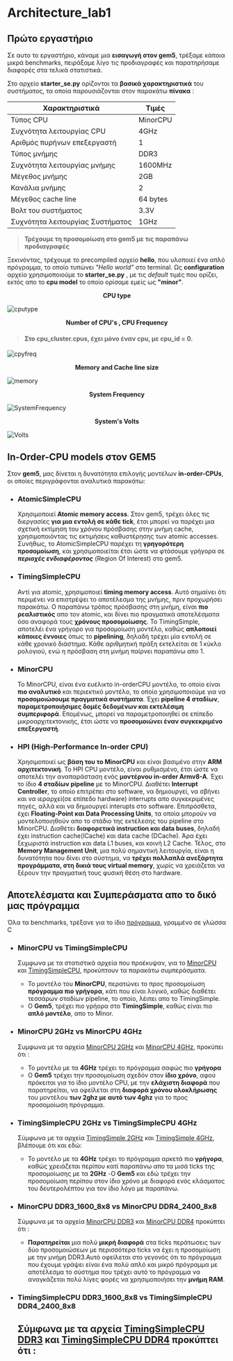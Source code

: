 # Architecture_lab1

## Πρώτο εργαστήριο

Σε αυτο το εργαστήριο, κάναμε μια **εισαγωγή στον gem5**, τρέξαμε κάποια μικρά benchmarks, πειράξαμε λίγο τις προδιαγραφές και παρατηρήσαμε διαφορές στα τελικά στατιστικά. 

Στο αρχείο **starter_se.py** ορίζονται τα **βασικά χαρακτηριστικά** του συστήματος, τα οποία παρουσιάζονται στον παρακάτω **πίνακα** :

| Χαρακτηριστικά | Τιμές |
|   --- | ---|              
| Τύπος CPU | MinorCPU |
| Συχνότητα λειτουργίας CPU | 4GHz |
| Αριθμός πυρήνων επεξεργαστή | 1 |
| Τύπος μνήμης | DDR3 |
| Συχνότητα λειτουργίας μνήμης | 1600ΜΗz |
| Μέγεθος μνήμης | 2GB |
| Κανάλια μνήμης | 2 |
| Μέγεθος cache line | 64 bytes |
| Βολτ του συστήματος | 3.3V |
| Συχνότητα λειτουργίας Συστήματος | 1GHz |  

 
> **Τρέχουμε τη προσομοίωση στο gem5 με τις παραπάνω προδιαγραφές**  


Ξεκινόντας, τρέχουμε το precompiled αρχείο **hello**, που υλοποιεί ένα απλό πρόγραμμα, το οποίο τυπώνει _"Hello world"_ στο terminal. Ως **configuration** αρχείο χρησιμοποιούμε το **starter_se.py** , με τις _default_ τιμές που ορίζει, εκτός απο το **cpu model** το οποίο ορίσαμε εμείς ως **"minor"**.  


<h><p align='center'>
  <b>CPU type</b>
</p></h>

![cputype](https://github.com/nikifori/Architecture_lab1/blob/master/Screenshot%20from%202019-11-19%2014-37-49.png)


<h><p align='center'>
  <b>Number of CPU's , CPU Frequency </b>
</p></h>

> #### Στο cpu_cluster.cpus, έχει μόνο έναν cpu, με cpu_id = 0.

![cpyfreq](https://github.com/nikifori/Architecture_lab1/blob/master/Screenshot%20from%202019-11-19%2014-37-25.png)


<h><p align='center'>
  <b>Memory and Cache line size</b>
</p></h>

![memory](https://github.com/nikifori/Architecture_lab1/blob/master/Screenshot%20from%202019-11-19%2015-12-25.png)


<h><p align='center'>
  <b>System Frequency</b>
</p></h>

![SystemFrequency](https://github.com/nikifori/Architecture_lab1/blob/master/Screenshot%20from%202019-11-19%2014-33-33.png)


<h><p align='center'>
  <b>System's Volts</b>
</p></h>

![Volts](https://github.com/nikifori/Architecture_lab1/blob/master/Screenshot%20from%202019-11-19%2014-34-54.png)


<p align='center'><h2>
  <b>In-Order-CPU models στον GEM5</b>
</h2></p>

Στον **gem5**, μας δίνεται η δυνατότητα επιλογής μοντέλων **in-order-CPUs**, οι οποίες περιγράφονται αναλυτικά παρακάτω:

- ### AtomicSimpleCPU
    Χρησιμοποιεί **Atomic memory access**. Στον gem5, τρέχει όλες τις διεργασίες **για μια εντολή σε κάθε tick**, έτσι μπορεί να παρέχει μια σχετική εκτίμηση του χρόνου πρόσβασης στην μνήμη cache, χρησιμοποιόντας τις εκτιμήσεις καθυστέρησης των atomic accesses. Συνήθως, το AtomicSimpleCPU παρέχει τη **γρηγορότερη προσομοίωση**, και χρησιμοποιείται έτσι ώστε να φτάσουμε γρήγορα σε **_περιοχές ενδιαφέροντος_** (Region Of Interest) στο gem5.

- ### TimingSimpleCPU
     Αντί για atomic, χρησιμοποιεί **timing memory access**. Αυτό σημαίνει ότι περιμένει να επιστρέψει το αποτέλεσμα της μνήμης, πριν προχωρήσει παρακάτω. Ο παραπάνω τρόπος πρόσβασης στη μνήμη, είναι **πιο ρεαλιστικός** απο τον atomic, και δίνει πιο πραγματικά αποτελέσματα όσο αναφορά τους **χρόνους προσομοίωσης**. Το TimingSimple, αποτελέι ένα γρήγορο για προσομοίωση μοντέλο, καθώς **απλοποιεί κάποιες έννοιες** όπως το **pipelining**, δηλαδή τρέχει μία εντολή σε κάθε χρονικό διάστημα. Κάθε αριθμητική πράξη εκτελείται σε 1 κύκλο ρολογιού, ενώ η πρόσβαση στη μνήμη παίρνει παραπάνω απο 1.
     
- ### MinorCPU
     Το MinorCPU, είναι ένα ευέλικτο in-orderCPU μοντέλο, το οποίο είναι **πιο αναλυτικό** και περιεκτικό μοντέλο, το οποίο χρησιμοποιούμε για να **προσομοιώσουμε πραγματικά συστήματα**. Έχει **pipeline 4 σταδίων**, **παραμετροποιήσιμες δομές δεδομένων και εκτελέσιμη συμπεριφορά**. Επομένως, μπορεί να παραμετροποιηθεί σε επίπεδο μικροαρχιτεκτονικής, έτσι ώστε να **προσομοιώνει έναν συγκεκριμένο επεξεργαστή**.
     
- ### HPI (High-Performance In-order CPU)
     Χρησιμοποιεί ως **βάση του το MinorCPU** και είναι βασιμένο στην **ARM αρχιτεκτονική**. Το HPI CPU μοντέλο, είναι ρυθμισμένο, έτσι ώστε να αποτελέι την αναπαράσταση ενός **μοντέρνου in-order Armv8-A**. Έχει το ίδιο **4 σταδίων pipeline** με το MinorCPU. Διαθέτει **Interrupt Controller**, το οποίο επιτρέπει στο software, να δημιουργεί, να σβήνει και να ιεραρχεί(σε επίπεδο hardware) interrupts απο συγκεκριμένες πηγές, αλλά και να δημιουργεί interupts στο software. Επιπρόσθετα, έχει **Floating-Point και Data Processing Units**, τα οποία μπορούν να μοντελοποιηθούν απο το στάδιο της εκτέλεσης του pipeline στο MinorCPU. Διαθέτει **διαφορετικά instruction και data buses**, δηλαδή έχει instruction cache(ICache) και data cache (DCache). Άρα έχει ξεχωριστά instruction και data L1 buses, και κοινή L2 Cache. Τέλος, στο **Memory Management Unit**, μια πολύ σημαντική λειτουργία, είναι η δυνατότητα που δίνει στο σύστημα, να **τρέχει πολλαπλά ανεξάρτητα προγράμματα, στη δικιά τους virtual memory**, χωρίς να χρειάζεται να ξέρουν την πραγματική τους φυσική θέση στο hardware.
     
<p align='center'><h2>
  <b>Αποτελέσματα και Συμπεράσματα απο το δικό μας πρόγραμμα</b>
</h2></p>

Όλα τα benchmarks, τρέξανε για το ίδιο [πρόγραμμα](https://github.com/nikifori/Architecture_lab1/blob/master/Test_for.c), γραμμένο σε γλώσσα C

- ### MinorCPU vs TimingSimpleCPU
     Συμφωνα με τα στατιστικά αρχεία που προέκυψαν, για το [MinorCPU](https://github.com/nikifori/Architecture_lab1/blob/master/Minor.txt) και [TimingSimpleCPU](https://github.com/nikifori/Architecture_lab1/blob/master/TimingSimple.txt), προκύπτουν τα παρακάτω συμπεράσματα.
     - Το μοντέλο του **MinorCPU**, περατώνει το προς προσομοίωση **πρόγραμμα πιο γρήγορα**, κάτι που είναι λογικό, καθώς διαθέτει τεσσάρων σταδίων pipeline, το οποίο, λέιπει απο το TimingSimple.
     - Ο **Gem5**, τρέχει πιο γρήορα στο **TimingSimple**, καθώς είναι πιο **απλό μοντέλο**, απο το Minor.
     
     
- ### MinorCPU 2GHz vs MinorCPU 4GHz
     Συμφωνα με τα αρχεία [MinorCPU 2GHz](https://github.com/nikifori/Architecture_lab1/blob/master/Minor.txt) και [MinorCPU 4GHz](https://github.com/nikifori/Architecture_lab1/blob/master/Minor_4GHz.txt), προκύπει ότι :
     - Το μοντέλο με τα **4GHz** τρέχει το πρόγραμμα σαφώς πιο **γρήγορα**
     - Ο **Gem5** τρέχει την προσομοίωση σχεδόν στον **ίδιο χρόνο**, αφού πρόκειται για το ίδιο μοντέλο CPU, με την **ελάχιστη διαφορά** που παρατηρείται, να οφείλεται στη **διαφορά χρόνου ολοκλήρωσης** του μοντέλου **των 2ghz με αυτό των 4ghz** για το προς προσομοίωση πρόγραμμα.    
     
- ### TimingSimpleCPU 2GHz vs TimingSimpleCPU 4GHz  
     Σύμφωνα με τα αρχεία [TimingSimple 2GHz](https://github.com/nikifori/Architecture_lab1/blob/master/TimingSimple.txt) και [TimingSimple 4GHz](https://github.com/nikifori/Architecture_lab1/blob/master/TimingSimple_4GHz.txt), βλέπουμε ότι και εδώ:  
     - Το μοντέλο με τα **4GHz** τρέχει το πρόγραμμα αρκετά πιο **γρήγορα**, καθώς χρειάζεται περίπου κατί παραπάνω απο τα μισά ticks της προσομοίωσης με τα **2GHz**
     -Ο **Gem5** και εδώ τρέχει την προσομοίωση περίπου στον ίδιο χρόνο με διαφορά ενός κλάσματος του δευτερολέπτου για τον ίδιο λόγο με παραπάνω.
     
- ### MinorCPU DDR3_1600_8x8 vs MinorCPU DDR4_2400_8x8
     Σύμφωνα με τα αρχεία [MinorCPU DDR3](https://github.com/nikifori/Architecture_lab1/blob/master/Minor.txt) και [MinorCPU DDR4](https://github.com/nikifori/Architecture_lab1/blob/master/Minor_DDR4.txt) προκύπτει ότι :
     - **Παρατηρείται** μια πολύ **μικρή διαφορά** στα ticks περάτωσεις των δύο προσομοιώσεων με περισσότερα ticks να έχει η προσομοίωση με την μνήμη DDR3.Αυτό οφείλεται στο γεγονός ότι το πρόγραμμα που έχουμε γράψει είναι ένα πολύ απλό και μικρό πρόγραμμα με αποτέλεσμα το σύστημα που τρέχει αυτό το πρόγραμμα να αναγκάζεται πολύ λίγες φορές να χρησιμοποιήσει την **μνήμη RAM**.    
     
- ### TimingSimpleCPU DDR3_1600_8x8 vs TimingSimpleCPU DDR4_2400_8x8  
     Σύμφωνα με τα αρχεία [TimingSimpleCPU DDR3](https://github.com/nikifori/Architecture_lab1/blob/master/TimingSimple.txt) και [TimingSimpleCPU DDR4](https://github.com/nikifori/Architecture_lab1/blob/master/TimingSimple_DDR4.txt) προκύπτει ότι :  
     -
     
     
     
     
     
     
     
     
     
